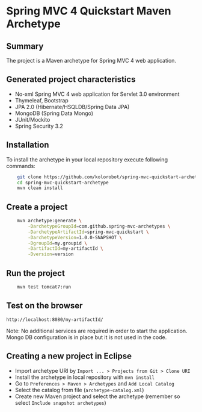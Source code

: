 Spring MVC 4 Quickstart Maven Archetype
=========================================

Summary
-------
The project is a Maven archetype for Spring MVC 4 web application.

Generated project characteristics
-------------------------
* No-xml Spring MVC 4 web application for Servlet 3.0 environment
* Thymeleaf, Bootstrap
* JPA 2.0 (Hibernate/HSQLDB/Spring Data JPA)
* MongoDB (Spring Data Mongo)
* JUnit/Mockito
* Spring Security 3.2

Installation
------------

To install the archetype in your local repository execute following commands:

```bash
    git clone https://github.com/kolorobot/spring-mvc-quickstart-archetype.git
    cd spring-mvc-quickstart-archetype
    mvn clean install
```


Create a project
----------------

```bash
    mvn archetype:generate \
        -DarchetypeGroupId=com.github.spring-mvc-archetypes \
        -DarchetypeArtifactId=spring-mvc-quickstart \
        -DarchetypeVersion=1.0.0-SNAPSHOT \
        -DgroupId=my.groupid \
        -DartifactId=my-artifactId \
        -Dversion=version
```

Run the project
----------------

```bash
	mvn test tomcat7:run
```

Test on the browser
-------------------

	http://localhost:8080/my-artifactId/

Note: No additional services are required in order to start the application. Mongo DB configuration is in place but it is not used in the code.

Creating a new project in Eclipse
----------------------------------

* Import archetype URI by `Import ... > Projects from Git > Clone URI`
* Install the archetype in local repository with `mvn install`
* Go to `Preferences > Maven > Archetypes` and `Add Local Catalog`
* Select the catalog from file (`archetype-catalog.xml`) 
* Create new Maven project and select the archetype (remember so select `Include snapshot archetypes`)

